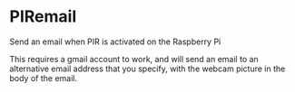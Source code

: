 PIRemail
========

Send an email when PIR is activated on the Raspberry Pi

This requires a gmail account to work, and will send an email to an alternative email address that you specify, with the webcam picture in the body of the email.

